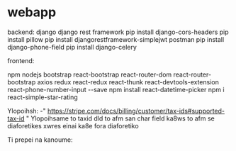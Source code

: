 # webapp
backend:
django 
django rest framework
pip install django-cors-headers
pip install pillow
pip install djangorestframework-simplejwt
postman
pip install django-phone-field
pip install django-celery

frontend:

npm 
nodejs
bootstrap
react-bootstrap
react-router-dom 
react-router-bootstrap
axios
redux
react-redux
react-thunk
react-devtools-extension
react-phone-number-input --save
npm install react-datetime-picker
npm i react-simple-star-rating



Ylopoihsh:
-" https://stripe.com/docs/billing/customer/tax-ids#supported-tax-id " Ylopoihsame to taxid dld to afm san char field ka8ws to afm se diaforetikes xwres einai ka8e fora diaforetiko



Ti prepei na kanoume:


